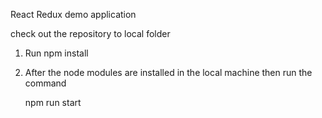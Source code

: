 React Redux demo application

check out the repository to local folder

1. Run npm install
2. After the node modules are installed in the local machine then run the command

   npm run start
